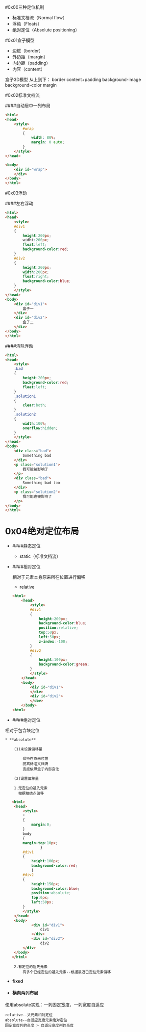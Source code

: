 #0x00三种定位机制

* 标准文档流（Normal flow）
* 浮动（Floats）
* 绝对定位（Absolute positioning）

#0x01盒子模型

* 边框（border）
* 外边距（margin）
* 内边距（padding）
* 内容（content）

盒子3D模型
从上到下：
border
content+padding
background-image
background-color
margin

#0x02标准文档流

####自动居中一列布局

```html
<html>
<head>
    <style>
        #wrap
        {
            width: 80%;
            margin: 0 auto;
        }    
    </style>
</head>

<body>
    <div id="wrap">
    </div>
</body>
</html>
```

#0x03浮动

####左右浮动

```html
<html>
<head>
    <style>
    #div1
    {
        height:200px;
        widht:200px;
        float:left;
        background-color:red;
    }
    #div2
    {
        height:200px;
        width:200px;
        float:right;
        background-color:blue;
    }
    </style>
</head>
<body>
    <div id="div1">
        盒子一
    </div>
    <div id="div2">
        盒子二
    </div>
</body>
</html>
```

####清除浮动

```html
<html>
<head>
    <style>
    .bad
    {
        height:200px;
        background-color:red;
        float:left;
    }
    .solution1
    {
        clear:both;
    }
    .solution2
    {
        width:100%;
        overflow:hidden;
    }    
    </style>
</head>
<body>
    <div class="bad">
        Something bad
    </div>
    <p class="solution1">
        我可能被影响了
    </p>
    <div class="bad">
        Something bad too
    </div>
    <p class="solution2">
        我可能也被影响了
    </p>
</body>
</html>
```

# 0x04绝对定位布局

* ####静态定位
    * static（标准文档流）
* ####相对定位

    相对于元素本身原来所在位置进行偏移

    * relative
    
    ```html
    <html>
        <head>
            <style>
            #div1
            {
                height:200px;
                background-color:blue;
                position:relative;
                top:50px;
                left:50px;
                z-index:-100;
            }
            #div2
            {
                height:100px;
                background-color:green;
            }
            </style>
        </head>
        <body>
            <div id="div1">
            </div>
            <div id="div2">
            </dev>
        </body>
    <html>
    ```
* ####绝对定位
    
相对于包含块定位
    
    * **absolute**
        
        (1)未设置偏移量

            保持在原来位置
            脱离标准文档流
            宽度依照盒子内部变化
            
        (2)设置偏移量
            
        1.无定位的祖先元素
          根据根结点偏移
      
```html
   <html>
	<head>
	    <style>
		* 
		{
		    margin:0;
		}
		body 
		{
		margin-top:10px;
                }
		#div1 
		{
		    height:100px;
		    background-color:red;
    		}
		#div2 
		{
		    height:150px;
		    background-color:blue;
		    position:absolute;
		    top:0px;
		    left:50px;
		}
	    </style>
	</head>
	<body>
            <div id="div1">
                div1
            </div>
            <div id="div2">
                div2
	    </div>
	</body>
   </html>
```
        2.有定位的祖先元素
            有多个已经定位的祖先元素--根据最近已定位元素偏移
            
            
   * **fixed**
    
* #### 横向两列布局

使用absolute实现：一列固定宽度，一列宽度自适应

    relative--父元素相对定位
    absolute--自适应宽度元素绝对定位
    固定宽度列的高度 > 自适应宽度列的高度
    
    